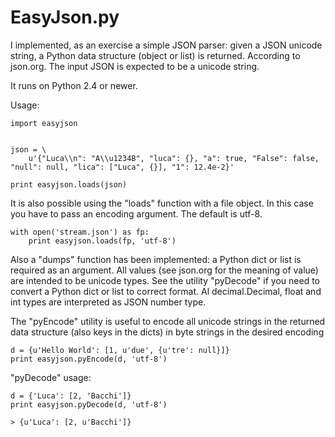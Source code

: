 # EasyJson.py

I implemented, as an exercise a simple JSON parser: given a JSON unicode string, a Python data structure (object or list) is returned. According to json.org. The input JSON is expected to be a unicode string.

It runs on Python 2.4 or newer.

Usage:


    import easyjson
    
    
    json = \
        u'{"Luca\\n": "A\\u1234B", "luca": {}, "a": true, "False": false, "null": null, "lica": ["Luca", {}], "1": 12.4e-2}'
    
    print easyjson.loads(json)

It is also possible using the "loads" function with a file object. In this case you have to pass an encoding argument. The default is utf-8.

    with open('stream.json') as fp:
        print easyjson.loads(fp, 'utf-8')

Also a "dumps" function has been implemented: a Python dict or list is required as an argument. All values (see json.org for the meaning of value) are intended to be unicode types. See the utility "pyDecode" if you need to convert a Python dict or list to correct format.
Al decimal.Decimal, float and int types are interpreted as JSON number type.

The "pyEncode" utility is useful to encode all unicode strings in the returned data structure (also keys in the dicts) in byte strings in the desired encoding

	d = {u'Hello World': [1, u'due', {u'tre': null}]}
    print easyjson.pyEncode(d, 'utf-8')

"pyDecode" usage:

    d = {'Luca': [2, 'Bacchi']}
    print easyjson.pyDecode(d, 'utf-8')
    
    > {u'Luca': [2, u'Bacchi']}